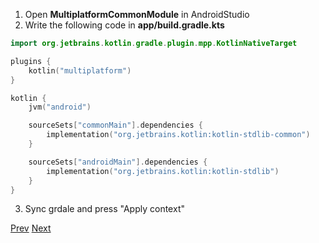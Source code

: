 1. Open **MultiplatformCommonModule** in AndroidStudio
2. Write the following code in **app/build.gradle.kts**
```kotlin
import org.jetbrains.kotlin.gradle.plugin.mpp.KotlinNativeTarget

plugins {
    kotlin("multiplatform")
}

kotlin {
    jvm("android")

    sourceSets["commonMain"].dependencies {
        implementation("org.jetbrains.kotlin:kotlin-stdlib-common")
    }

    sourceSets["androidMain"].dependencies {
        implementation("org.jetbrains.kotlin:kotlin-stdlib")
    }
}
```
3. Sync grdale and press "Apply context"

[Prev](https://github.com/ustadenis/kotlin_multiplutform_codelab/blob/master/0_0.md)
[Next](https://github.com/ustadenis/kotlin_multiplutform_codelab/blob/master/0_2.md)
